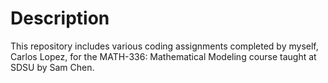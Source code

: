 # Description
This repository includes various coding assignments completed by myself, Carlos Lopez, for the MATH-336: Mathematical Modeling course taught at SDSU by Sam Chen.
